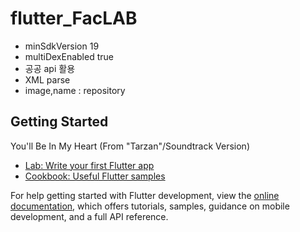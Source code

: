 # flutter_FacLAB
- minSdkVersion 19
- multiDexEnabled true
- 공공 api 활용
- XML parse
- image,name : repository

## Getting Started

You'll Be In My Heart (From "Tarzan"/Soundtrack Version)

- [Lab: Write your first Flutter app](https://docs.flutter.dev/get-started/codelab)
- [Cookbook: Useful Flutter samples](https://docs.flutter.dev/cookbook)

For help getting started with Flutter development, view the
[online documentation](https://docs.flutter.dev/), which offers tutorials,
samples, guidance on mobile development, and a full API reference.
